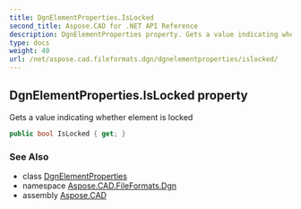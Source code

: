 ```yaml
---
title: DgnElementProperties.IsLocked
second_title: Aspose.CAD for .NET API Reference
description: DgnElementProperties property. Gets a value indicating whether element is locked
type: docs
weight: 40
url: /net/aspose.cad.fileformats.dgn/dgnelementproperties/islocked/
---
```

## DgnElementProperties.IsLocked property

Gets a value indicating whether element is locked

```csharp
public bool IsLocked { get; }
```

### See Also

* class [DgnElementProperties](../)
* namespace [Aspose.CAD.FileFormats.Dgn](../../dgnelementproperties/)
* assembly [Aspose.CAD](../../../)


